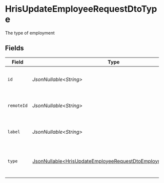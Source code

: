 # HrisUpdateEmployeeRequestDtoType

The type of employment


## Fields

| Field                                                                                                                                      | Type                                                                                                                                       | Required                                                                                                                                   | Description                                                                                                                                | Example                                                                                                                                    |
| ------------------------------------------------------------------------------------------------------------------------------------------ | ------------------------------------------------------------------------------------------------------------------------------------------ | ------------------------------------------------------------------------------------------------------------------------------------------ | ------------------------------------------------------------------------------------------------------------------------------------------ | ------------------------------------------------------------------------------------------------------------------------------------------ |
| `id`                                                                                                                                       | *JsonNullable\<String>*                                                                                                                    | :heavy_minus_sign:                                                                                                                         | Unique identifier                                                                                                                          | 8187e5da-dc77-475e-9949-af0f1fa4e4e3                                                                                                       |
| `remoteId`                                                                                                                                 | *JsonNullable\<String>*                                                                                                                    | :heavy_minus_sign:                                                                                                                         | Provider's unique identifier                                                                                                               | 8187e5da-dc77-475e-9949-af0f1fa4e4e3                                                                                                       |
| `label`                                                                                                                                    | *JsonNullable\<String>*                                                                                                                    | :heavy_minus_sign:                                                                                                                         | The label of the employment type                                                                                                           | Permanent                                                                                                                                  |
| `type`                                                                                                                                     | [JsonNullable\<HrisUpdateEmployeeRequestDtoEmploymentTypeType>](../../models/components/HrisUpdateEmployeeRequestDtoEmploymentTypeType.md) | :heavy_minus_sign:                                                                                                                         | The type of employment (e.g., contractor, permanent)                                                                                       | permanent                                                                                                                                  |